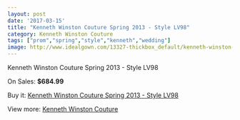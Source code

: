 ```yaml
---
layout: post
date: '2017-03-15'
title: "Kenneth Winston Couture Spring 2013 - Style LV98"
category: Kenneth Winston Couture
tags: ["prom","spring","style","kenneth","wedding"]
image: http://www.idealgown.com/13327-thickbox_default/kenneth-winston-couture-spring-2013-style-lv98.jpg
---
```

Kenneth Winston Couture Spring 2013 - Style LV98

On Sales: **$684.99**
<a href="https://www.idealgown.com/en/kenneth-winston-couture/5356-kenneth-winston-couture-spring-2013-style-lv98.html"><amp-img layout="responsive" width="600" height="600" src="//www.idealgown.com/13327-thickbox_default/kenneth-winston-couture-spring-2013-style-lv98.jpg" alt="Kenneth Winston Couture Spring 2013 - Style LV98 0" /></a>
<a href="https://www.idealgown.com/en/kenneth-winston-couture/5356-kenneth-winston-couture-spring-2013-style-lv98.html"><amp-img layout="responsive" width="600" height="600" src="//www.idealgown.com/13330-thickbox_default/kenneth-winston-couture-spring-2013-style-lv98.jpg" alt="Kenneth Winston Couture Spring 2013 - Style LV98 1" /></a>
<a href="https://www.idealgown.com/en/kenneth-winston-couture/5356-kenneth-winston-couture-spring-2013-style-lv98.html"><amp-img layout="responsive" width="600" height="600" src="//www.idealgown.com/13329-thickbox_default/kenneth-winston-couture-spring-2013-style-lv98.jpg" alt="Kenneth Winston Couture Spring 2013 - Style LV98 2" /></a>
<a href="https://www.idealgown.com/en/kenneth-winston-couture/5356-kenneth-winston-couture-spring-2013-style-lv98.html"><amp-img layout="responsive" width="600" height="600" src="//www.idealgown.com/13328-thickbox_default/kenneth-winston-couture-spring-2013-style-lv98.jpg" alt="Kenneth Winston Couture Spring 2013 - Style LV98 3" /></a>

Buy it: [Kenneth Winston Couture Spring 2013 - Style LV98](https://www.idealgown.com/en/kenneth-winston-couture/5356-kenneth-winston-couture-spring-2013-style-lv98.html "Kenneth Winston Couture Spring 2013 - Style LV98")

View more: [Kenneth Winston Couture](https://www.idealgown.com/en/77-kenneth-winston-couture "Kenneth Winston Couture")